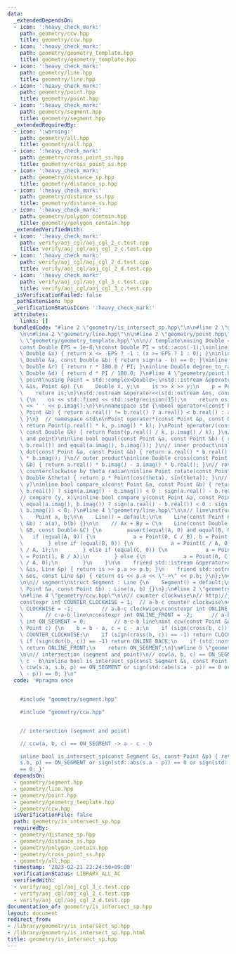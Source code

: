 ```yaml
---
data:
  _extendedDependsOn:
  - icon: ':heavy_check_mark:'
    path: geometry/ccw.hpp
    title: geometry/ccw.hpp
  - icon: ':heavy_check_mark:'
    path: geometry/geometry_template.hpp
    title: geometry/geometry_template.hpp
  - icon: ':heavy_check_mark:'
    path: geometry/line.hpp
    title: geometry/line.hpp
  - icon: ':heavy_check_mark:'
    path: geometry/point.hpp
    title: geometry/point.hpp
  - icon: ':heavy_check_mark:'
    path: geometry/segment.hpp
    title: geometry/segment.hpp
  _extendedRequiredBy:
  - icon: ':warning:'
    path: geometry/all.hpp
    title: geometry/all.hpp
  - icon: ':heavy_check_mark:'
    path: geometry/cross_point_ss.hpp
    title: geometry/cross_point_ss.hpp
  - icon: ':heavy_check_mark:'
    path: geometry/distance_sp.hpp
    title: geometry/distance_sp.hpp
  - icon: ':heavy_check_mark:'
    path: geometry/distance_ss.hpp
    title: geometry/distance_ss.hpp
  - icon: ':heavy_check_mark:'
    path: geometry/polygon_contain.hpp
    title: geometry/polygon_contain.hpp
  _extendedVerifiedWith:
  - icon: ':heavy_check_mark:'
    path: verify/aoj_cgl/aoj_cgl_2_c.test.cpp
    title: verify/aoj_cgl/aoj_cgl_2_c.test.cpp
  - icon: ':heavy_check_mark:'
    path: verify/aoj_cgl/aoj_cgl_2_d.test.cpp
    title: verify/aoj_cgl/aoj_cgl_2_d.test.cpp
  - icon: ':heavy_check_mark:'
    path: verify/aoj_cgl/aoj_cgl_3_c.test.cpp
    title: verify/aoj_cgl/aoj_cgl_3_c.test.cpp
  _isVerificationFailed: false
  _pathExtension: hpp
  _verificationStatusIcon: ':heavy_check_mark:'
  attributes:
    links: []
  bundledCode: "#line 2 \"geometry/is_intersect_sp.hpp\"\n\n#line 2 \"geometry/segment.hpp\"\
    \n\n#line 2 \"geometry/line.hpp\"\n\n#line 2 \"geometry/point.hpp\"\n\n#line 2\
    \ \"geometry/geometry_template.hpp\"\n\n// template\nusing Double = double;\n\
    const Double EPS = 1e-8;\nconst Double PI = std::acos(-1);\ninline int sign(const\
    \ Double &x) { return x <= -EPS ? -1 : (x >= EPS ? 1 : 0); }\ninline bool equal(const\
    \ Double &a, const Double &b) { return sign(a - b) == 0; }\ninline Double radian_to_degree(const\
    \ Double &r) { return r * 180.0 / PI; }\ninline Double degree_to_radian(const\
    \ Double &d) { return d * PI / 180.0; }\n#line 4 \"geometry/point.hpp\"\n\n//\
    \ point\nusing Point = std::complex<Double>;\nstd::istream &operator>>(std::istream\
    \ &is, Point &p) {\n    Double x, y;\n    is >> x >> y;\n    p = Point(x, y);\n\
    \    return is;\n}\nstd::ostream &operator<<(std::ostream &os, const Point &p)\
    \ {\n    os << std::fixed << std::setprecision(15);\n    return os << p.real()\
    \ << ' ' << p.imag();\n}\n\nnamespace std {\nbool operator<(const Point &a, const\
    \ Point &b) { return a.real() != b.real() ? a.real() < b.real() : a.imag() < b.imag();\
    \ }\n}  // namespace std\n\nPoint operator*(const Point &p, const Double &k) {\
    \ return Point(p.real() * k, p.imag() * k); }\nPoint operator/(const Point &p,\
    \ const Double &k) { return Point(p.real() / k, p.imag() / k); }\n// equal (point\
    \ and point)\ninline bool equal(const Point &a, const Point &b) { return equal(a.real(),\
    \ b.real()) and equal(a.imag(), b.imag()); }\n// inner product\ninline Double\
    \ dot(const Point &a, const Point &b) { return a.real() * b.real() + a.imag()\
    \ * b.imag(); }\n// outer product\ninline Double cross(const Point &a, const Point\
    \ &b) { return a.real() * b.imag() - a.imag() * b.real(); }\n// rotate Point p\
    \ counterclockwise by theta radian\ninline Point rotate(const Point &p, const\
    \ Double &theta) { return p * Point(cos(theta), sin(theta)); }\n// compare (x,\
    \ y)\ninline bool compare_x(const Point &a, const Point &b) { return equal(a.real(),\
    \ b.real()) ? sign(a.imag() - b.imag()) < 0 : sign(a.real() - b.real()) < 0; }\n\
    // compare (y, x)\ninline bool compare_y(const Point &a, const Point &b) { return\
    \ equal(a.imag(), b.imag()) ? sign(a.real() - b.real()) < 0 : sign(a.imag() -\
    \ b.imag()) < 0; }\n#line 4 \"geometry/line.hpp\"\n\n// line\nstruct Line {\n\
    \    Point a, b;\n\n    Line() = default;\n\n    Line(const Point &a, const Point\
    \ &b) : a(a), b(b) {}\n\n    // Ax + By = C\n    Line(const Double &A, const Double\
    \ &B, const Double &C) {\n        assert(equal(A, 0) and equal(B, 0));\n     \
    \   if (equal(A, 0)) {\n            a = Point(0, C / B), b = Point(1, C / B);\n\
    \        } else if (equal(B, 0)) {\n            a = Point(C / A, 0), b = Point(C\
    \ / A, 1);\n        } else if (equal(C, 0)) {\n            a = Point(0, 0), b\
    \ = Point(1, B / A);\n        } else {\n            a = Point(0, C / B), b = Point(C\
    \ / A, 0);\n        }\n    }\n\n    friend std::istream &operator>>(std::istream\
    \ &is, Line &p) { return is >> p.a >> p.b; }\n    friend std::ostream &operator<<(std::ostream\
    \ &os, const Line &p) { return os << p.a << \"->\" << p.b; }\n};\n#line 4 \"geometry/segment.hpp\"\
    \n\n// segment\nstruct Segment : Line {\n    Segment() = default;\n\n    Segment(const\
    \ Point &a, const Point &b) : Line(a, b) {}\n};\n#line 2 \"geometry/ccw.hpp\"\n\
    \n#line 4 \"geometry/ccw.hpp\"\n\n// counter clockwise\n// http://judge.u-aizu.ac.jp/onlinejudge/description.jsp?id=CGL_1_C\n\
    constexpr int COUNTER_CLOCKWISE = 1;  // a-b-c counter clockwise\nconstexpr int\
    \ CLOCKWISE = -1;         // a-b-c clockwise\nconstexpr int ONLINE_BACK = 2; \
    \       // c-a-b line\nconstexpr int ONLINE_FRONT = -2;      // a-b-c line\nconstexpr\
    \ int ON_SEGMENT = 0;         // a-c-b line\nint ccw(const Point &a, Point b,\
    \ Point c) {\n    b = b - a, c = c - a;\n    if (sign(cross(b, c)) == 1) return\
    \ COUNTER_CLOCKWISE;\n    if (sign(cross(b, c)) == -1) return CLOCKWISE;\n   \
    \ if (sign(dot(b, c)) == -1) return ONLINE_BACK;\n    if (std::norm(b) < std::norm(c))\
    \ return ONLINE_FRONT;\n    return ON_SEGMENT;\n}\n#line 5 \"geometry/is_intersect_sp.hpp\"\
    \n\n// intersection (segment and point)\n// ccw(a, b, c) == ON_SEGMENT -> a -\
    \ c - b\ninline bool is_intersect_sp(const Segment &s, const Point &p) { return\
    \ ccw(s.a, s.b, p) == ON_SEGMENT or sign(std::abs(s.a - p)) == 0 or sign(std::abs(s.b\
    \ - p)) == 0; }\n"
  code: '#pragma once


    #include "geometry/segment.hpp"

    #include "geometry/ccw.hpp"


    // intersection (segment and point)

    // ccw(a, b, c) == ON_SEGMENT -> a - c - b

    inline bool is_intersect_sp(const Segment &s, const Point &p) { return ccw(s.a,
    s.b, p) == ON_SEGMENT or sign(std::abs(s.a - p)) == 0 or sign(std::abs(s.b - p))
    == 0; }'
  dependsOn:
  - geometry/segment.hpp
  - geometry/line.hpp
  - geometry/point.hpp
  - geometry/geometry_template.hpp
  - geometry/ccw.hpp
  isVerificationFile: false
  path: geometry/is_intersect_sp.hpp
  requiredBy:
  - geometry/distance_sp.hpp
  - geometry/distance_ss.hpp
  - geometry/polygon_contain.hpp
  - geometry/cross_point_ss.hpp
  - geometry/all.hpp
  timestamp: '2023-02-21 22:24:50+09:00'
  verificationStatus: LIBRARY_ALL_AC
  verifiedWith:
  - verify/aoj_cgl/aoj_cgl_3_c.test.cpp
  - verify/aoj_cgl/aoj_cgl_2_c.test.cpp
  - verify/aoj_cgl/aoj_cgl_2_d.test.cpp
documentation_of: geometry/is_intersect_sp.hpp
layout: document
redirect_from:
- /library/geometry/is_intersect_sp.hpp
- /library/geometry/is_intersect_sp.hpp.html
title: geometry/is_intersect_sp.hpp
---
```

